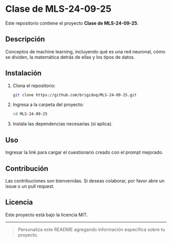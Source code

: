# Clase de MLS-24-09-25

Este repositorio contiene el proyecto **Clase de MLS-24-09-25**.

## Descripción

Conceptos de machine learning, incluyendo qué es una red neuronal, cómo se dividen, la matemática detrás de ellas y los tipos de datos.

## Instalación

1. Clona el repositorio:
   ```bash
   git clone https://github.com/brigidoq/MLS-24-09-25.git
   ```
2. Ingresa a la carpeta del proyecto:
   ```bash
   cd MLS-24-09-25
   ```
3. Instala las dependencias necesarias (si aplica).

## Uso

Ingresar la link para cargar el cuestionario creado con el prompt mejorado.

## Contribución

Las contribuciones son bienvenidas. Si deseas colaborar, por favor abre un issue o un pull request.

## Licencia

Este proyecto está bajo la licencia MIT.

---

> Personaliza este README agregando información específica sobre tu proyecto.
